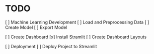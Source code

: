 
<!-- source ./sorek-venv/scripts/activate -->

# TODO

[ ] Machine Learning Development
    [ ] Load and Preprocessing Data
    [ ] Create Model
    [ ] Export Model

[ ] Create Dashboard
    [x] Install Stramlit
    [ ] Create Dashboard Layouts

[ ] Deployment
    [ ] Deploy Project to Streamlit